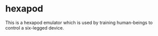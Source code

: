 # hexapod
This is a hexapod emulator which is used by training human-beings to control a six-legged device.
